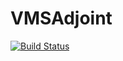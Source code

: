 # VMSAdjoint

[![Build Status](https://github.com/carlodev/VMSAdjoint.jl/actions/workflows/CI.yml/badge.svg?branch=main)](https://github.com/carlodev/VMSAdjoint.jl/actions/workflows/CI.yml?query=branch%3Amain)
